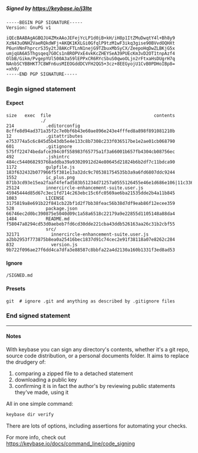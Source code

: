 ##### Signed by https://keybase.io/j3lte
```
-----BEGIN PGP SIGNATURE-----
Version: GnuPG v1

iQEcBAABAgAGBQJU4ZMxAAoJEFejYcLP1d0iB+kH/iH8p1ItZMuDwqtY4l+Bh8y9
XzN43uONH2VaeRQkdWFj+AKQK1KXLGi0GfqlP9tzM1wF3ikq3gise90BVvdOQHXt
P6unVNnFhprcrS35y2tJ8AKcFTLnN1nejG9TZbuxMbSyCX/ZeepoHqDwZLBKjG5x
umjqUA6A5Thgsqeq7G0Cs1n8ROPVxE4vkKcZHEYSeA39PUEcKm3vD2OT1tnpAzf4
OlbB/Gikm/PvgepYUl500A3a59lEPPxCR6RYcSbuS0qwoOLjn2rFtxaHsDUgrH7q
NAnbSCYBBHKT7C8WFn6usMIEOGddDCVFH2QG5+3cz+8EEGyojU1CvB0PDHoIBp8=
=xh9/
-----END PGP SIGNATURE-----

```

<!-- END SIGNATURES -->

### Begin signed statement 

#### Expect

```
size   exec  file                                       contents                                                                                                                         
             ./                                                                                                                                                                          
214            .editorconfig                            8cffe8d94ad371a35f2c7e0bf6b43e60ae896e243e4fffed8a898f891081210b                                                                 
12             .gitattributes                           e753774a5c6c845d5b43db5e4e133c8b7308c233f036517be1e2ae01cb068790                                                                 
601            .gitignore                               575ff22474bedafce394c0f558983f65775a1f3a66001b657fb4304cb08756ec                                                                 
492            .jshintrc                                484cc544068293768addba39a93020912d24e80645d21824b6b2df7c11bdca90                                                                 
1172           gulpfile.js                              183f632432b077966f5f381e13a32dc9c705381754535b3a9a6fd6807ddc9244                                                                 
1552           ic_plus.png                              871b3cd93e15ea2faaf4fefad583b51234d71257a0555126455e46e1d686e106|11c336241befe6205f19bb9864fe33ec4e9a867447a53f9fc0afe4203268441c
25124          innercircle-enhancement-suite.user.js    45945444d85d67c3ec1fd714c263ebc15c6fc0569ae6ba21535dde2b4a11b845                                                                 
1083           LICENSE                                  3175819a8e691b22f841cb22bf1d2f7bb38feac56b38d7df9eab86f12ecee359                                                                 
528            package.json                             66746ec2d0bc390875e5040d09c1a58a6518c22179a9e22855d1105148a88da4                                                                 
1484           README.md                                f58047a8294cd53d0aebeb7fd6cd30dde221cba43ddb526163aa26c31b2cbf55                                                                 
               src/                                                                                                                                                                      
32171            innercircle-enhancement-suite.user.js  a2bb2953f773875b8ea0a25416bec1837d91c74cec2e91f38118a07e8262c284                                                                 
832              version.js                             9b722f096ae27f6dd4ca7dfa3e88587c8bbfa22a4d2130a160b1331f3ed8ad53                                                                 
```

#### Ignore

```
/SIGNED.md
```

#### Presets

```
git  # ignore .git and anything as described by .gitignore files
```

<!-- summarize version = 0.0.9 -->

### End signed statement

<hr>

#### Notes

With keybase you can sign any directory's contents, whether it's a git repo,
source code distribution, or a personal documents folder. It aims to replace the drudgery of:

  1. comparing a zipped file to a detached statement
  2. downloading a public key
  3. confirming it is in fact the author's by reviewing public statements they've made, using it

All in one simple command:

```bash
keybase dir verify
```

There are lots of options, including assertions for automating your checks.

For more info, check out https://keybase.io/docs/command_line/code_signing